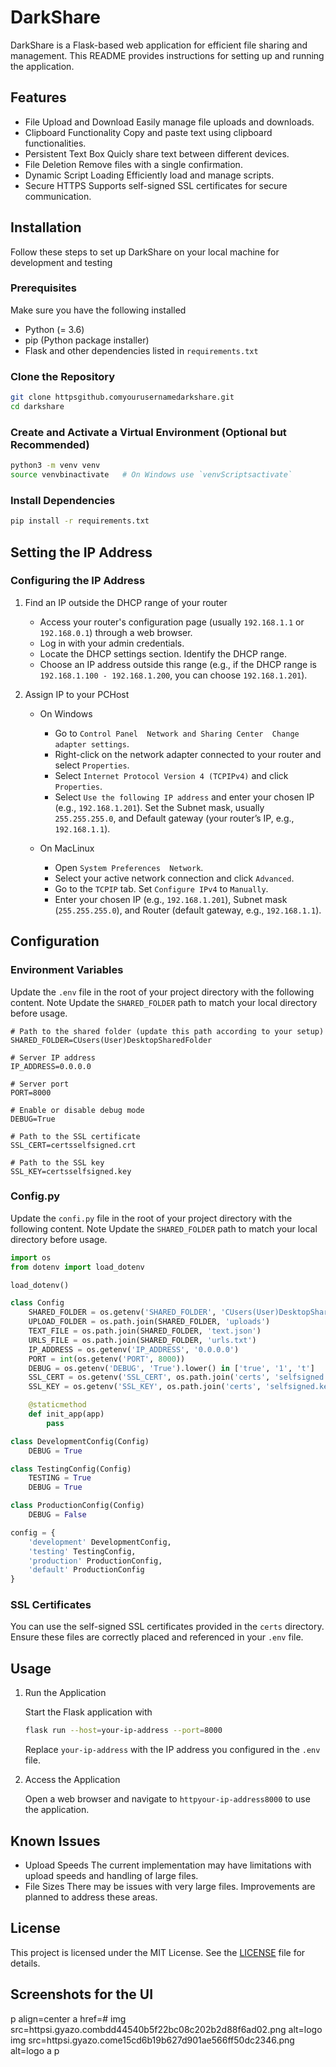 # DarkShare

DarkShare is a Flask-based web application for efficient file sharing and management. This README provides instructions for setting up and running the application.

## Features
- File Upload and Download Easily manage file uploads and downloads.
- Clipboard Functionality Copy and paste text using clipboard functionalities.
- Persistent Text Box Quicly share text between different devices.
- File Deletion Remove files with a single confirmation.
- Dynamic Script Loading Efficiently load and manage scripts.
- Secure HTTPS Supports self-signed SSL certificates for secure communication.

## Installation

Follow these steps to set up DarkShare on your local machine for development and testing

### Prerequisites

Make sure you have the following installed
- Python (= 3.6)
- pip (Python package installer)
- Flask and other dependencies listed in `requirements.txt`

### Clone the Repository

```bash
git clone httpsgithub.comyourusernamedarkshare.git
cd darkshare
```

### Create and Activate a Virtual Environment (Optional but Recommended)

```bash
python3 -m venv venv
source venvbinactivate   # On Windows use `venvScriptsactivate`
```

### Install Dependencies

```bash
pip install -r requirements.txt
```
## Setting the IP Address

### Configuring the IP Address
1. Find an IP outside the DHCP range of your router
   - Access your router's configuration page (usually `192.168.1.1` or `192.168.0.1`) through a web browser.
   - Log in with your admin credentials.
   - Locate the DHCP settings section. Identify the DHCP range.
   - Choose an IP address outside this range (e.g., if the DHCP range is `192.168.1.100 - 192.168.1.200`, you can choose `192.168.1.201`).

2. Assign IP to your PCHost
   - On Windows
     - Go to `Control Panel  Network and Sharing Center  Change adapter settings`.
     - Right-click on the network adapter connected to your router and select `Properties`.
     - Select `Internet Protocol Version 4 (TCPIPv4)` and click `Properties`.
     - Select `Use the following IP address` and enter your chosen IP (e.g., `192.168.1.201`). Set the Subnet mask, usually `255.255.255.0`, and Default gateway (your router’s IP, e.g., `192.168.1.1`).

   - On MacLinux
     - Open `System Preferences  Network`.
     - Select your active network connection and click `Advanced`.
     - Go to the `TCPIP` tab. Set `Configure IPv4` to `Manually`.
     - Enter your chosen IP (e.g., `192.168.1.201`), Subnet mask (`255.255.255.0`), and Router (default gateway, e.g., `192.168.1.1`).

## Configuration

### Environment Variables

Update the `.env` file in the root of your project directory with the following content. Note Update the `SHARED_FOLDER` path to match your local directory before usage.

```env
# Path to the shared folder (update this path according to your setup)
SHARED_FOLDER=CUsers(User)DesktopSharedFolder

# Server IP address
IP_ADDRESS=0.0.0.0

# Server port
PORT=8000

# Enable or disable debug mode
DEBUG=True

# Path to the SSL certificate
SSL_CERT=certsselfsigned.crt

# Path to the SSL key
SSL_KEY=certsselfsigned.key
```
### Config.py

Update the `confi.py` file in the root of your project directory with the following content. Note Update the `SHARED_FOLDER` path to match your local directory before usage.

```config.py
import os
from dotenv import load_dotenv

load_dotenv()

class Config
    SHARED_FOLDER = os.getenv('SHARED_FOLDER', 'CUsers(User)DesktopSharedFolder') # Path to the shared folder (update this path according to your setup)
    UPLOAD_FOLDER = os.path.join(SHARED_FOLDER, 'uploads')
    TEXT_FILE = os.path.join(SHARED_FOLDER, 'text.json')
    URLS_FILE = os.path.join(SHARED_FOLDER, 'urls.txt')
    IP_ADDRESS = os.getenv('IP_ADDRESS', '0.0.0.0')
    PORT = int(os.getenv('PORT', 8000))
    DEBUG = os.getenv('DEBUG', 'True').lower() in ['true', '1', 't']
    SSL_CERT = os.getenv('SSL_CERT', os.path.join('certs', 'selfsigned.crt'))
    SSL_KEY = os.getenv('SSL_KEY', os.path.join('certs', 'selfsigned.key'))

    @staticmethod
    def init_app(app)
        pass

class DevelopmentConfig(Config)
    DEBUG = True

class TestingConfig(Config)
    TESTING = True
    DEBUG = True

class ProductionConfig(Config)
    DEBUG = False

config = {
    'development' DevelopmentConfig,
    'testing' TestingConfig,
    'production' ProductionConfig,
    'default' ProductionConfig
}
```

### SSL Certificates

You can use the self-signed SSL certificates provided in the `certs` directory. Ensure these files are correctly placed and referenced in your `.env` file.

## Usage

1. Run the Application

   Start the Flask application with

   ```bash
   flask run --host=your-ip-address --port=8000
   ```

   Replace `your-ip-address` with the IP address you configured in the `.env` file.

2. Access the Application

   Open a web browser and navigate to `httpyour-ip-address8000` to use the application.

## Known Issues

- Upload Speeds The current implementation may have limitations with upload speeds and handling of large files.
- File Sizes There may be issues with very large files. Improvements are planned to address these areas.

## License

This project is licensed under the MIT License. See the [LICENSE](LICENSE) file for details.

## Screenshots for the UI

p align=center
a href=#
img src=httpsi.gyazo.combdd44540b5f22bc08c202b2d88f6ad02.png alt=logo
img src=httpsi.gyazo.come15cd6b19b627d901ae566ff50dc2346.png alt=logo
a
p
